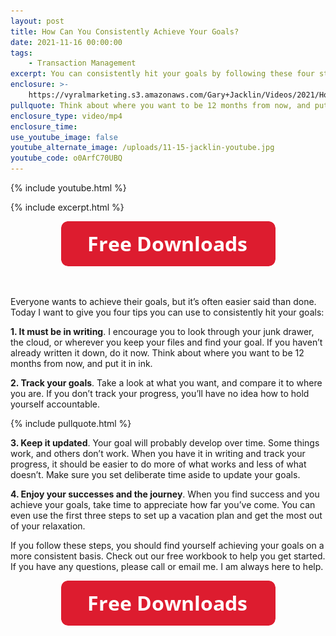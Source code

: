```yaml
---
layout: post
title: How Can You Consistently Achieve Your Goals?
date: 2021-11-16 00:00:00
tags:
    - Transaction Management
excerpt: You can consistently hit your goals by following these four steps.
enclosure: >-
    https://vyralmarketing.s3.amazonaws.com/Gary+Jacklin/Videos/2021/How+Can+You+Consistently+Achieve+Your+Goals_.mp4
pullquote: Think about where you want to be 12 months from now, and put it in ink.
enclosure_type: video/mp4
enclosure_time:
use_youtube_image: false
youtube_alternate_image: /uploads/11-15-jacklin-youtube.jpg
youtube_code: o0ArfC70UBQ
---
```

{% include youtube.html %}

{% include excerpt.html %}

<center><a target="_blank" rel="noopener" href="https://join.gochicagolandhomes.com/ask/c37f8157e99f3a613d9e0adcb6e39b1f"><img width="343" height="72" src="uploads/FreeDownloadsButton-343.png" /></a></center>

&nbsp;

Everyone wants to achieve their goals, but it’s often easier said than done. Today I want to give you four tips you can use to consistently hit your goals:

**1\. It must be in writing**. I encourage you to look through your junk drawer, the cloud, or wherever you keep your files and find your goal. If you haven’t already written it down, do it now. Think about where you want to be 12 months from now, and put it in ink.

**2\. Track your goals**. Take a look at what you want, and compare it to where you are. If you don’t track your progress, you’ll have no idea how to hold yourself accountable.

{% include pullquote.html %}

**3\. Keep it updated**. Your goal will probably develop over time. Some things work, and others don’t work. When you have it in writing and track your progress, it should be easier to do more of what works and less of what doesn’t. Make sure you set deliberate time aside to update your goals.

**4\. Enjoy your successes and the journey**. When you find success and you achieve your goals, take time to appreciate how far you’ve come. You can even use the first three steps to set up a vacation plan and get the most out of your relaxation.

If you follow these steps, you should find yourself achieving your goals on a more consistent basis. Check out our free workbook to help you get started. If you have any questions, please call or email me. I am always here to help.

<center><a target="_blank" rel="noopener" href="https://join.gochicagolandhomes.com/ask/c37f8157e99f3a613d9e0adcb6e39b1f"><img width="343" height="72" src="uploads/FreeDownloadsButton-343.png" /></a></center>
